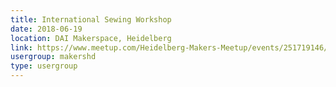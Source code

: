 ```yaml
---
title: International Sewing Workshop
date: 2018-06-19
location: DAI Makerspace, Heidelberg
link: https://www.meetup.com/Heidelberg-Makers-Meetup/events/251719146/
usergroup: makershd
type: usergroup
---
```

